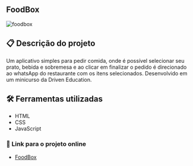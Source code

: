 ## FoodBox

![foodbox](https://user-images.githubusercontent.com/93055468/156895584-8aa4c7e5-8fcb-4108-adce-e485af57a7d5.gif)

## 📋 Descrição do projeto

Um aplicativo simples para pedir comida, onde é possível selecionar seu prato, bebida e sobremesa e ao clicar em finalizar o pedido é direcionado ao whatsApp do restaurante com os itens selecionados. Desenvolvido em um minicurso da Driven Education.

## 🛠️ Ferramentas utilizadas

- HTML
- CSS
- JavaScript

### 🚀 Link para o projeto online

- [FoodBox](https://fabiomoura-m.github.io/foodbox/)
